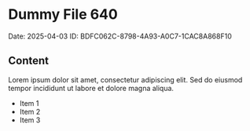 # Dummy File 640

Date: 2025-04-03
ID: BDFC062C-8798-4A93-A0C7-1CAC8A868F10

## Content

Lorem ipsum dolor sit amet, consectetur adipiscing elit.
Sed do eiusmod tempor incididunt ut labore et dolore magna aliqua.

* Item 1
* Item 2
* Item 3

